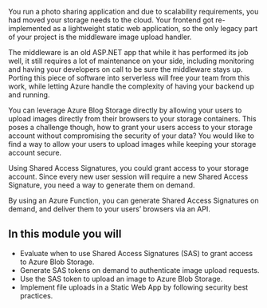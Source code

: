 You run a photo sharing application and due to scalability requirements, you had moved your storage needs to the cloud. Your frontend got re-implemented as a lightweight static web application, so the only legacy part of your project is the middleware image upload handler.

The middleware is an old ASP.NET app that while it has performed its job well, it still requires a lot of maintenance on your side, including monitoring and having your developers on call to be sure the middleware stays up. Porting this piece of software into serverless will free your team from this work, while letting Azure handle the complexity of having your backend up and running.

You can leverage Azure Blog Storage directly by allowing your users to upload images directly from their browsers to your storage containers. This poses a challenge though, how to grant your users access to your storage account without compromising the security of your data? You would like to find a way to allow your users to upload images while keeping your storage account secure.

Using Shared Access Signatures, you could grant access to your storage account. Since every new user session will require a new Shared Access Signature, you need a way to generate them on demand.

By using an Azure Function, you can generate Shared Access Signatures on demand, and deliver them to your users’ browsers via an API.

## In this module you will

- Evaluate when to use Shared Access Signatures (SAS) to grant access to Azure Blob Storage.
- Generate SAS tokens on demand to authenticate image upload requests.
- Use the SAS token to upload an image to Azure Blob Storage.
- Implement file uploads in a Static Web App by following security best practices.

